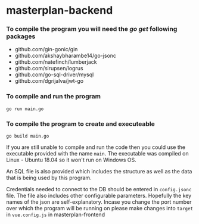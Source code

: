 # masterplan-backend

 ### To compile the program you will need the _go get_ following packages
 - github.com/gin-gonic/gin
 - github.com/akshaybharambe14/go-jsonc
 - github.com/natefinch/lumberjack
 - github.com/sirupsen/logrus
 - github.com/go-sql-driver/mysql
 - github.com/dgrijalva/jwt-go

### To compile and run the program
```
go run main.go
```

### To compile the program to create and executeable
```
go build main.go
```


 If you are still unable to compile and run the code then you could use the executable provided with the name  `main`. The executable was compiled on Linux - Ubuntu 18.04 so it won't run on Windows OS.

 An SQL file is also provided which includes the structure as well as the data that is being used by this program.

Credentials needed to connect to the DB should be entered in `config.jsonc` file.
The file also includes other configurable parameters. Hopefully the key names of the json are self-explanatory.
Incase you change the port number over which the program will be running on please make changes into `target` in  `vue.config.js` in masterplan-frontend